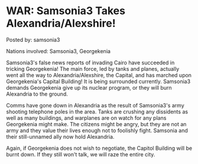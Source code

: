 # WAR: Samsonia3 Takes Alexandria/Alexshire!

Posted by: samsonia3

Nations involved: Samsonia3, Georgekenia

Samsonia3's false news reports of invading Cairo have succeeded in tricking Georgekenia! The main force, led by tanks and planes, actually went all the way to Alexandria/Alexshire, the Capital, and has marched upon Georgekenia's Capital Building! It is being surrounded currently. Samsonia3 demands Georgekenia give up its nuclear program, or they will burn Alexandria to the ground.

Comms have gone down in Alexandria as the result of Samsonia3's army shooting telephone poles in the area. Tanks are crushing any dissidents as well as many buildings, and warplanes are on watch for any plans Georgekenia might make. The citizens might be angry, but they are not an army and they value their lives enough not to foolishly fight. Samsonia and their still-unnamed ally now hold Alexandria. 

Again, if Georgekenia does not wish to negotiate, the Capitol Building will be burnt down. If they still won't talk, we will raze the entire city.